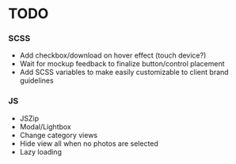 # TODO

### SCSS
* Add checkbox/download on hover effect (touch device?)
* Wait for mockup feedback to finalize button/control placement
* Add SCSS variables to make easily customizable to client brand guidelines

### JS
* JSZip
* Modal/Lightbox
* Change category views
* Hide view all when no photos are selected
* Lazy loading